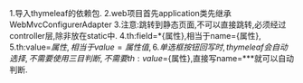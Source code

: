 1.导入thymeleaf的依赖包.
2.web项目首先application类先继承WebMvcConfigurerAdapter
3.注意:跳转到静态页面,不可以直接跳转,必须经过controller层,除非放在static中.
4.th:field=*{属性},相当于name={属性},
5.th:value=${属性},相当于value={属性值},
6.单选框按钮回写时,thymeleaf会自动选择,不需要使用三目判断,不需要th:value=${属性},直接写name=***就可以自动判断.
